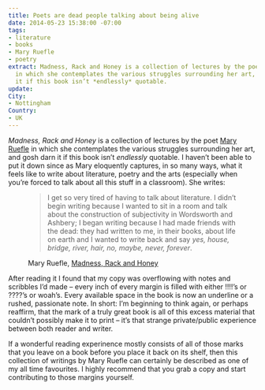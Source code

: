 ```yaml
---
title: Poets are dead people talking about being alive
date: 2014-05-23 15:38:00 -07:00
tags:
- literature
- books
- Mary Ruefle
- poetry
extract: Madness, Rack and Honey is a collection of lectures by the poet Mary Ruefle
  in which she contemplates the various struggles surrounding her art, and gosh darn
  it if this book isn’t *endlessly* quotable.
update: 
City:
- Nottingham
Country:
- UK
---
```


*Madness, Rack and Honey* is a collection of lectures by the poet [Mary Ruefle](http://www.maryruefle.com/) in which she contemplates the various struggles surrounding her art, and gosh darn it if this book isn’t *endlessly* quotable. I haven’t been able to put it down since as Mary eloquently captures, in so many ways, what it feels like to write about literature, poetry and the arts (especially when you’re forced to talk about all this stuff in a classroom). She writes:

<figure>
<blockquote>
<p>I get so very tired of having to talk about literature. I didn’t begin writing because I wanted to sit in a room and talk about the construction of subjectivity in Wordsworth and Ashbery; I began writing because I had made friends with the dead: they had written to me, in their books, about life on earth and I wanted to write back and say <em>yes, house, bridge, river, hair, no, maybe, never, forever</em>.</p>
</blockquote>
<figcaption class="cite"><p>Mary Ruefle, <a href="http://www.amazon.com/Madness-Rack-Honey-Collected-Lectures/dp/1933517573/ref=sr_1_1?ie=UTF8&qid=1400882961&sr=8-1&keywords=madness+rack+and+honey">Madness, Rack and Honey</a></p></figcaption>
</figure>

After reading it I found that my copy was overflowing with notes and scribbles I’d made – every inch of every margin is filled with either !!!!’s or ????’s or <span>woah’s</span>. Every available space in the book is now an underline or a rushed, passionate note. In short: I’m beginning to think again, or perhaps reaffirm, that the mark of a truly great book is all of this excess material that couldn’t possibly make it to print – it’s that strange private/public experience between both reader and writer. 

If a wonderful reading experinence mostly consists of all of those marks that you leave on a book before you place it back on its shelf, then this collection of writings by Mary Ruefle can certainly be described as one of my all time favourites. I highly recommend that you grab a copy and start contributing to those margins yourself.
